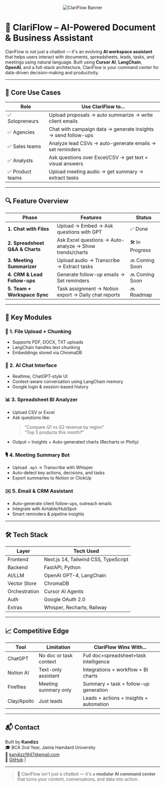 <p align="center">
  <img src="./assets/clariflow-banner.png" alt="ClariFlow Banner" />
</p>

# 🤖 ClariFlow – AI-Powered Document & Business Assistant

ClariFlow is not just a chatbot — it's an evolving **AI workspace assistant** that helps users interact with documents, spreadsheets, leads, tasks, and meetings using natural language. Built using **Cursor AI**, **LangChain**, **OpenAI**, and a full-stack architecture, ClariFlow is your command center for data-driven decision-making and productivity.

---

## 💼 Core Use Cases

| Role         | Use ClariFlow to...                                                    |
|--------------|-------------------------------------------------------------------------|
| ✅ Solopreneurs | Upload proposals → auto summarize → write client emails                |
| ✅ Agencies      | Chat with campaign data → generate insights → send follow-ups         |
| ✅ Sales teams   | Analyze lead CSVs → auto-generate emails → set reminders              |
| ✅ Analysts      | Ask questions over Excel/CSV → get text + visual answers              |
| ✅ Product teams | Upload meeting audio → get summary → extract tasks                    |

---

## 🔍 Feature Overview

| Phase                            | Features                                                   | Status        |
|----------------------------------|------------------------------------------------------------|----------------|
| **1. Chat with Files**           | Upload → Embed → Ask questions with GPT                    | ✅ Done        |
| **2. Spreadsheet Q&A & Charts**  | Ask Excel questions → Auto-analyze → Show trends/charts    | 🛠️ In Progress |
| **3. Meeting Summarizer**        | Upload audio → Transcribe → Extract tasks                   | 🔜 Coming Soon |
| **4. CRM & Lead Follow-ups**     | Generate follow-up emails → Set reminders                   | 🔜 Coming Soon |
| **5. Team + Workspace Sync**     | Task assignment → Notion export → Daily chat reports        | 🔜 Roadmap     |

---

## 🧠 Key Modules

### 📁 1. File Upload + Chunking
- Supports PDF, DOCX, TXT uploads
- LangChain handles text chunking
- Embeddings stored via ChromaDB

### 💬 2. AI Chat Interface
- Realtime, ChatGPT-style UI
- Context-aware conversation using LangChain memory
- Google login & session-based history

### 📊 3. Spreadsheet BI Analyzer
- Upload CSV or Excel
- Ask questions like:
  > "Compare Q1 vs Q2 revenue by region"  
  > "Top 5 products this month?"
- Output = Insights + Auto-generated charts (Recharts or Plotly)

### 🎙️ 4. Meeting Summary Bot
- Upload `.mp3` → Transcribe with Whisper
- Auto-detect key actions, decisions, and tasks
- Export summaries to Notion or ClickUp

### ✉️ 5. Email & CRM Assistant
- Auto-generate client follow-ups, outreach emails
- Integrate with Airtable/HubSpot
- Smart reminders & pipeline insights

---

## 🛠️ Tech Stack

| Layer        | Tech Used                            |
|--------------|---------------------------------------|
| Frontend     | Next.js 14, Tailwind CSS, TypeScript |
| Backend      | FastAPI, Python                      |
| AI/LLM       | OpenAI GPT-4, LangChain              |
| Vector Store | ChromaDB                             |
| Orchestration| Cursor AI Agents                     |
| Auth         | Google OAuth 2.0                     |
| Extras       | Whisper, Recharts, Railway           |

---

## 📈 Competitive Edge

| Tool         | Limitation               | ClariFlow Wins With...                        |
|--------------|--------------------------|-----------------------------------------------|
| ChatGPT      | No doc or task context   | Full doc+spreadsheet+task intelligence        |
| Notion AI    | Text-only assistant      | Integrations + workflow + BI charts           |
| Fireflies    | Meeting summary only     | Summary + task + follow-up generation         |
| Clay/Apollo  | Just leads               | Leads + actions + insights + automation       |

---

## 📬 Contact

Built by **Kandizz**  
🎓 BCA 2nd Year, Jamia Hamdard University  
📧 kandizz1947@email.com  
🔗 [GitHub](https://github.com/Kaandizz) |

---

> 🧠 ClariFlow isn't just a chatbot — it's a **modular AI command center** that turns your content, conversations, and data into action.

